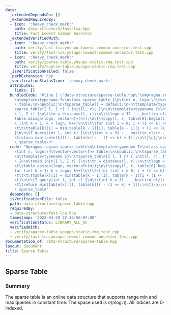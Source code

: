 ```yaml
---
data:
  _extendedDependsOn: []
  _extendedRequiredBy:
  - icon: ':heavy_check_mark:'
    path: data-structure/fast-lca.hpp
    title: Fast Lowest Common Ancestor
  _extendedVerifiedWith:
  - icon: ':heavy_check_mark:'
    path: verify/fast-lca.yosupo-lowest-common-ancestor.test.cpp
    title: verify/fast-lca.yosupo-lowest-common-ancestor.test.cpp
  - icon: ':heavy_check_mark:'
    path: verify/sparse-table.yosupo-static-rmq.test.cpp
    title: verify/sparse-table.yosupo-static-rmq.test.cpp
  _isVerificationFailed: false
  _pathExtension: hpp
  _verificationStatusIcon: ':heavy_check_mark:'
  attributes:
    links: []
  bundledCode: "#line 1 \"data-structure/sparse-table.hpp\"\n#pragma region sparse_table\n\
    \ntemplate<typename T>\nclass sparse_table {\n\tint n, logn;\n\tvector<vector<T>>\
    \ table;\n\npublic:\n\tsparse_table() = default;\n\n\ttemplate<typename I>\n\t\
    sparse_table(I l, I r) { init(l, r); }\n\n\ttemplate<typename I>\n\tvoid init(I\
    \ l, I r) {\n\t\tn = distance(l, r);\n\t\tlogn = 32 - __builtin_clz(n);\n\t\t\
    table.assign(logn, vector<T>(n));\n\t\tcopy(l, r, table[0].begin());\n\t\tfor\
    \ (int k = 1; k < logn; k++)\n\t\t\tfor (int i = 0; i + (1 << k) <= n; i++)\n\t\
    \t\t\ttable[k][i] = min(table[k - 1][i], table[k - 1][i + (1 << (k - 1))]);\n\t\
    }\n\n\tT query(int l, int r) {\n\t\tint k = 31 - __builtin_clz(r - l + 1);\n\t\
    \treturn min(table[k][l], table[k][r - (1 << k) + 1]);\n\t}\n};\n\n#pragma endregion\
    \ sparse_table\n"
  code: "#pragma region sparse_table\n\ntemplate<typename T>\nclass sparse_table {\n\
    \tint n, logn;\n\tvector<vector<T>> table;\n\npublic:\n\tsparse_table() = default;\n\
    \n\ttemplate<typename I>\n\tsparse_table(I l, I r) { init(l, r); }\n\n\ttemplate<typename\
    \ I>\n\tvoid init(I l, I r) {\n\t\tn = distance(l, r);\n\t\tlogn = 32 - __builtin_clz(n);\n\
    \t\ttable.assign(logn, vector<T>(n));\n\t\tcopy(l, r, table[0].begin());\n\t\t\
    for (int k = 1; k < logn; k++)\n\t\t\tfor (int i = 0; i + (1 << k) <= n; i++)\n\
    \t\t\t\ttable[k][i] = min(table[k - 1][i], table[k - 1][i + (1 << (k - 1))]);\n\
    \t}\n\n\tT query(int l, int r) {\n\t\tint k = 31 - __builtin_clz(r - l + 1);\n\
    \t\treturn min(table[k][l], table[k][r - (1 << k) + 1]);\n\t}\n};\n\n#pragma endregion\
    \ sparse_table"
  dependsOn: []
  isVerificationFile: false
  path: data-structure/sparse-table.hpp
  requiredBy:
  - data-structure/fast-lca.hpp
  timestamp: '2022-04-29 22:36:50-07:00'
  verificationStatus: LIBRARY_ALL_AC
  verifiedWith:
  - verify/sparse-table.yosupo-static-rmq.test.cpp
  - verify/fast-lca.yosupo-lowest-common-ancestor.test.cpp
documentation_of: data-structure/sparse-table.hpp
layout: document
title: Sparse Table
---
```


## Sparse Table

### Summary
The sparse table is an online data structure that supports range min and max queries in constant time. The space used is $\mathcal{O}(n \log n)$. All indices are 0-indexed.